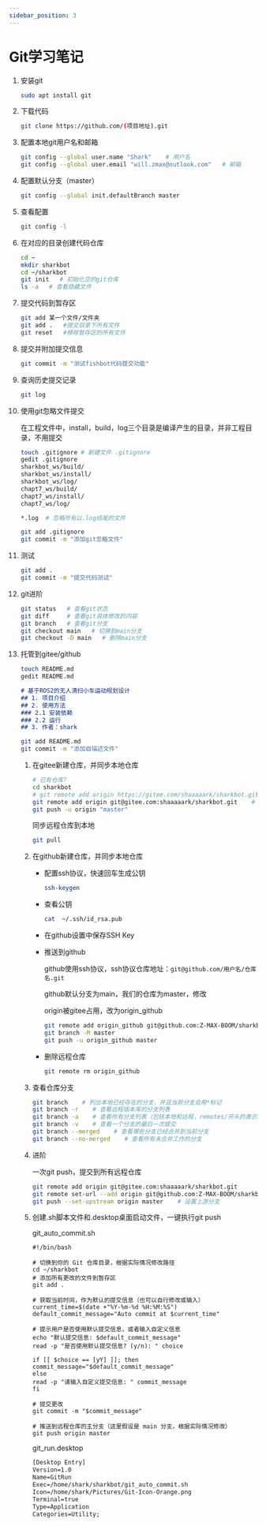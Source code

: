 ```yaml
---
sidebar_position: 3
---
```

# Git学习笔记
1. 安装git

   ```bash
   sudo apt install git
   ```

2. 下载代码

   ```bash
   git clone https://github.com/(项目地址).git
   ```

3. 配置本地git用户名和邮箱

   ```bash
   git config --global user.name "Shark"    # 用户名
   git config --global user.email "will.zmax@outlook.com"   # 邮箱
   ```

4. 配置默认分支（master）

   ```bash
   git config --global init.defaultBranch master
   ```

5. 查看配置

   ```bash
   git config -l
   ```

6. 在对应的目录创建代码仓库

   ```bash
   cd ~
   mkdir sharkbot
   cd ~/sharkbot
   git init   # 初始化空的git仓库
   ls -a   # 查看隐藏文件
   ```

7. 提交代码到暂存区

   ```bash
   git add 某一个文件/文件夹
   git add .   #提交目录下所有文件
   git reset   #移除暂存区的所有文件
   ```

8. 提交并附加提交信息

   ```bash
   git commit -m "测试fishbot代码提交功能"
   ```

9. 查询历史提交记录

   ```bash
   git log
   ```

10. 使用git忽略文件提交

    在工程文件中，install，build，log三个目录是编译产生的目录，并非工程目录，不用提交

    ```bash
    touch .gitignore # 新建文件 .gitignore
    gedit .gitignore
    sharkbot_ws/build/
    sharkbot_ws/install/
    sharkbot_ws/log/
    chapt7_ws/build/
    chapt7_ws/install/
    chapt7_ws/log/
    
    *.log  # 忽略所有以.log结尾的文件
    
    git add .gitignore
    git commit -m "添加git忽略文件"
    ```

11. 测试

    ```bash
    git add .
    git commit -m "提交代码测试"
    ```

12. git进阶

    ```bash
    git status   # 查看git状态
    git diff     # 查看git具体修改的内容
    git branch   # 查看git分支
    git checkout main   # 切换到main分支
    git checkout -D main   # 删除main分支
    ```

13. 托管到gitee/github

    ```bash
    touch README.md
    gedit README.md
    ```

    ```markdown
    # 基于ROS2的无人清扫小车运动规划设计
    ## 1. 项目介绍
    ## 2. 使用方法
    ### 2.1 安装依赖
    ### 2.2 运行
    ## 3. 作者：shark
    ```

    ```bash
    git add README.md
    git commit -m "添加自描述文件"
    ```

    1. 在gitee新建仓库，并同步本地仓库

       ```bash
       # 已有仓库?
       cd sharkbot
       # git remote add origin https://gitee.com/shaaaaark/sharkbot.git  # 需要输入用户名和密码
       git remote add origin git@gitee.com:shaaaaark/sharkbot.git    # SSH
       git push -u origin "master"
       ```
    
       	同步远程仓库到本地
    
       ```bash
       git pull
       ```
    
    2. 在github新建仓库，并同步本地仓库
    
       - 配置ssh协议，快速回车生成公钥
    
           ```bash
           ssh-keygen
           ```
    
       - 查看公钥
    
           ```bash
           cat  ~/.ssh/id_rsa.pub
           ```
    
       - 在github设置中保存SSH Key
    
       - 推送到github
    
           github使用ssh协议，ssh协议仓库地址：```git@github.com/用户名/仓库名.git```
           
           github默认分支为main，我们的仓库为master，修改
           
           origin被gitee占用，改为origin_github
           
           ```bash
           git remote add origin_github git@github.com:Z-MAX-BOOM/sharkbot.git
           git branch -M master
           git push -u origin_github master
           ```
       
       - 删除远程仓库
       
         ```bash
         git remote rm origin_github
         ```
       
    3. 查看仓库分支 
    
       ```bash
       git branch    # 列出本地已经存在的分支，并且当前分支会用*标记
       git branch -r    # 查看远程版本库的分支列表
       git branch -a    # 查看所有分支列表（包括本地和远程，remotes/开头的表示远程分支）
       git branch -v    # 查看一个分支的最后一次提交
       git branch --merged    # 查看哪些分支已经合并到当前分支
       git branch --no-merged    # 查看所有未合并工作的分支
       ```
       
    4. 进阶
    
       一次git push，提交到所有远程仓库
       
       ```bash
       git remote add origin git@gitee.com:shaaaaark/sharkbot.git
       git remote set-url --add origin git@github.com:Z-MAX-BOOM/sharkbot.git
       git push --set-upstream origin master    # 设置上游分支
       ```
       
    5. 创建.sh脚本文件和.desktop桌面启动文件，一键执行git push
    
        git_auto_commit.sh
        
        ```shell
        #!/bin/bash
        
        # 切换到你的 Git 仓库目录，根据实际情况修改路径
        cd ~/sharkbot
        # 添加所有更改的文件到暂存区
        git add .
        
        # 获取当前时间，作为默认的提交信息（也可以自行修改或输入）
        current_time=$(date +"%Y-%m-%d %H:%M:%S")
        default_commit_message="Auto commit at $current_time"
        
        # 提示用户是否使用默认提交信息，或者输入自定义信息
        echo "默认提交信息: $default_commit_message"
        read -p "是否使用默认提交信息? (y/n): " choice
        
        if [[ $choice == [yY] ]]; then
        commit_message="$default_commit_message"
        else
        read -p "请输入自定义提交信息: " commit_message
        fi
        
        # 提交更改
        git commit -m "$commit_message"
        
        # 推送到远程仓库的主分支（这里假设是 main 分支，根据实际情况修改）
        git push origin master
        ```
        
        git_run.desktop
        
        ```xml
        [Desktop Entry]
        Version=1.0
        Name=GitRun
        Exec=/home/shark/sharkbot/git_auto_commit.sh
        Icon=/home/shark/Pictures/Git-Icon-Orange.png
        Terminal=true
        Type=Application
        Categories=Utility;
        ```